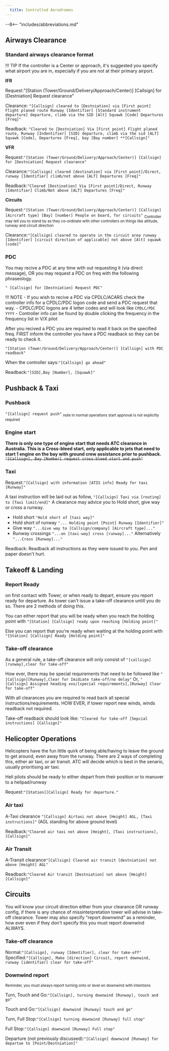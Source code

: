 ```yaml
---
  title: Controlled Aerodromes
---
```


--8<-- "includes/abbreviations.md"

## Airways Clearance
### Standard airways clearance format

!!! TIP
    If the controller is a Center or approach, it's suggested you specify what airport you are in, especially if you are not at their primary airport.

**IFR**

Request:"[Station (Tower/Ground/Delivery/Approach/Center)] [Callsign] for [Destniation] Request clearance" 

Clearance: `"[Callsign] cleared to [Destniation] via [First point] Flight planed route Runway [Identifier] [Standard instrument departure] departure, climb via the SID [Alt] Squawk [Code] Departures [Freq]"`

Readback: `"Cleared to [Destniation] Via [First point] Flight planed route, Runway [Indentifier] [SID] departure, climb via the sid [ALT] Squawk [Code], Departures [Freq], bay [Bay number] **[Callsign]"`

**VFR**

Request:`"[Station (Tower/Ground/Delivery/Approach/Center)] [Callsign] for [Destniation] Request clearance"`

Clearance:`"[Callsign] cleared [destination] via [First point]/Direct, runway [Identifier] climb/not above [ALT] Departures [Freq]"`

Readback:`"Cleared [Destination] Via [First point]/Direct, Runway [Identifier] Climb/Not above [ALT] Departures [Freq]"`

**Circuits**

Request:`"[Station (Tower/Ground/Delivery/Approach/Center)] [Callsign] [Aircraft type] [Bay] [number] People on board, for circuits"`
<Sub>Controller may tell you to stand by as they co-ordinate with other controllers on things like altitude, runway and circuit direction</Sub>

Clearance:`"[Callsign] cleared to operate in the circuit area runway [Identifier] [circuit direction of applicable] not above [Alt] squawk [code]"`

### PDC

You may recive a PDC at any time with out requesting it (via direct message), OR you may request a PDC on freq with the following phraseology.

`" [Callsign] for [Destniation] Request PDC"`

!!! NOTE
    - If you wish to recive a PDC via CPDLC/ACARS check the controller info for a CPDLC/PDC logon code and send a PDC request that way.
    - CPDLC/PDC logons are 4 letter codes and will look like `CPDLC/PDC YYYY`
    - Controller info can be found by double clicking the frequency in the frequency list in V/X pilot

After you recived a PDC you are required to read it back on the specified freq. FIRST inform the controller you have a PDC readback so they can be ready to check it.

`"[Station (Tower/Ground/Delivery/Approach/Center)] [Callsign] with PDC readback"`

When the controller says:`"[Callsign] go ahead"`

Readback:`"[SID],Bay [Number], [Squawk]"`

## Pushback & Taxi
### Pushback

 `"[Callsign] request push"` <Sub> note in normal operations start approval is not explicitly required </Sub>

### Engine start

 **There is only one type of engine start that needs ATC clearance in Australia. This is a Cross-bleed start, only applicable to jets that need to start 1 engine on the bay with ground crew assistance prior to pushback.**
  ~~`"[Callsign], Bay [Number] request cross-bleed start and push"`~~

### Taxi

Request:`"[Callsign] with information [ATIS info] Ready for taxi [Runway]"`
  
 A taxi instruction will be laid out as follow, `"[Callsign] Taxi via [routing] to [Taxi limit/end]"`
 A clearance may advice you to Hold short, give way or cross a runway.
 
  - Hold short `"Hold short of [taxi way]"`
  - Hold short of runway `"... Holding point [Point] Runway [Identifier]"`
  - Give way `"...Give way to [Callsign/company] [Aircraft type]..."`
  - Runway crossings `"...on [taxi-way] cross [runway]..."` Alternatively `"...Cross [Runway]..."`
  
  Readback: Readback all instructions as they were issued to you. Pen and paper doesn't hurt.

## Takeoff & Landing
### Report Ready
  on first contact with Tower, or when ready to depart, ensure you report ready for departure. As tower can't issue a take-off clearance untill you do so. There are 2 methods of doing this. 
    
  You can either report that you will be ready when you reach the holding point with `"[Station] [Callsign] ready upon reaching [Holding point]"`

  Else you can report that you're ready when waiting at the holding point with `"[Station] [Callsign] Ready [Holding point]"`

### Take-off clearance
 As a general rule, a take-off clearance will only consist of  `"[callsign][runway],clear for take-off"`

How ever, there may be special requirements that need to be followed like `"[Callsign][Runway],Clear for Imidiate take-off/no delay"` Or, `"[Callsign] Assigned heading xxx/[special requirements],[Runway] Clear for take-off"`

With all clearances you are required to read back all special instructions/requirements. HOW EVER, if tower report new winds, winds readback not required.

Take-off readback should look like: `"Cleared for take-off [Sepcial instructions] [Callsign]"`

## Helicopter Operations
Helicopters have the fun little quirk of being able/having to leave the ground to get around, even away from the runway. There are 2 ways of completing this, either air taxi, or air transit. ATC will decide which is best in the senario, usually prioritising air taxi.

Heli pilots should be ready to either depart from their position or to manuver to a helipad/runway

Request:`"[Station][Callsign] Ready for departure."`

### Air taxi

A-Taxi clearance `"[Callsign] Airtaxi not above [Height] AGL, [Taxi instructions]"` (AGL standing for above ground level)

Readback:`"Cleared air taxi not above [Height], [Taxi instructions],[Callsign]"`

### Air Transit

A-Transit clearance`"[Callsign] Cleared air transit [destniation] not above [Height] AGL"`

Readback:`"Cleared Air transit [Destniation] not above [Height][Callsign]"`

## Circuits
You will know your circuit direction either from your clearance OR runway config, if there is any chance of missinterpretation tower will advise in take-off clearance. Tower may also specify "report downwind" as a reminder, how ever even if they don't specify this you must report downwind ALWAYS.
### Take-off clearance
Normal:`"[Callsign], runway [Identifier], clear for take-off"`
Specified:`"[Callsign], Make [direction] Circuit, report downwind, runway [identifier] clear for take-off"`

### Downwind report
<Sub>Reminder, you must always report turning onto or level on downwind with intentions </Sub>

Turn, Touch and Go:`"[Callsign], turning downwind [Runway], touch and go"`

Touch and Go:`"[Callsign] downwind [Runway] touch and go"`

Turn, Full Stop:`"[Callsign] turning downwind [Runway] full stop"`

Full Stop:`"[Callsign] downwind [Runway] Full stop"`

Departure (not previously discussed):`"[Callsign] downwind [Runway] for departue to [Point/Destniation]"`
